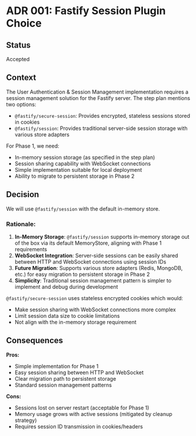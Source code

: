 # ADR 001: Fastify Session Plugin Choice

## Status

Accepted

## Context

The User Authentication & Session Management implementation requires a session management solution for the Fastify server. The step plan mentions two options:
- `@fastify/secure-session`: Provides encrypted, stateless sessions stored in cookies
- `@fastify/session`: Provides traditional server-side session storage with various store adapters

For Phase 1, we need:
- In-memory session storage (as specified in the step plan)
- Session sharing capability with WebSocket connections
- Simple implementation suitable for local deployment
- Ability to migrate to persistent storage in Phase 2

## Decision

We will use `@fastify/session` with the default in-memory store.

### Rationale:
1. **In-Memory Storage**: `@fastify/session` supports in-memory storage out of the box via its default MemoryStore, aligning with Phase 1 requirements
2. **WebSocket Integration**: Server-side sessions can be easily shared between HTTP and WebSocket connections using session IDs
3. **Future Migration**: Supports various store adapters (Redis, MongoDB, etc.) for easy migration to persistent storage in Phase 2
4. **Simplicity**: Traditional session management pattern is simpler to implement and debug during development

`@fastify/secure-session` uses stateless encrypted cookies which would:
- Make session sharing with WebSocket connections more complex
- Limit session data size to cookie limitations
- Not align with the in-memory storage requirement

## Consequences

**Pros:**
- Simple implementation for Phase 1
- Easy session sharing between HTTP and WebSocket
- Clear migration path to persistent storage
- Standard session management patterns

**Cons:**
- Sessions lost on server restart (acceptable for Phase 1)
- Memory usage grows with active sessions (mitigated by cleanup strategy)
- Requires session ID transmission in cookies/headers